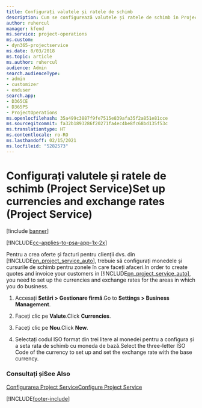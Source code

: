 ```yaml
---
title: Configurați valutele și ratele de schimb
description: Cum se configurează valutele și ratele de schimb în Project Service
author: ruhercul
manager: kfend
ms.service: project-operations
ms.custom:
- dyn365-projectservice
ms.date: 8/03/2018
ms.topic: article
ms.author: ruhercul
audience: Admin
search.audienceType:
- admin
- customizer
- enduser
search.app:
- D365CE
- D365PS
- ProjectOperations
ms.openlocfilehash: 35a499c3887f9fe7515e839afa35f2a851e81cce
ms.sourcegitcommit: fa32b1893286f20271fa4ec4be8fc68bd135f53c
ms.translationtype: HT
ms.contentlocale: ro-RO
ms.lasthandoff: 02/15/2021
ms.locfileid: "5282573"
---
```

# <a name="set-up-currencies-and-exchange-rates-project-service"></a><span data-ttu-id="3bb4f-103">Configurați valutele și ratele de schimb (Project Service)</span><span class="sxs-lookup"><span data-stu-id="3bb4f-103">Set up currencies and exchange rates (Project Service)</span></span>

[!include [banner](../includes/psa-now-project-operations.md)]

[!INCLUDE[cc-applies-to-psa-app-1x-2x](../includes/cc-applies-to-psa-app-1x-2x.md)]

<span data-ttu-id="3bb4f-104">Pentru a crea oferte și facturi pentru clienții dvs. din [!INCLUDE[pn_project_service_auto](../includes/pn-project-service-auto.md)], trebuie să configurați monedele și cursurile de schimb pentru zonele în care faceți afaceri.</span><span class="sxs-lookup"><span data-stu-id="3bb4f-104">In order to create quotes and invoice your customers in [!INCLUDE[pn_project_service_auto](../includes/pn-project-service-auto.md)], you need to set up the currencies and exchange rates for the areas in which you do business.</span></span>  
  
1.  <span data-ttu-id="3bb4f-105">Accesați **Setări > Gestionare firmă**.</span><span class="sxs-lookup"><span data-stu-id="3bb4f-105">Go to **Settings > Business Management**.</span></span>  
  
2.  <span data-ttu-id="3bb4f-106">Faceți clic pe **Valute**.</span><span class="sxs-lookup"><span data-stu-id="3bb4f-106">Click **Currencies**.</span></span>  
  
3.  <span data-ttu-id="3bb4f-107">Faceți clic pe **Nou**.</span><span class="sxs-lookup"><span data-stu-id="3bb4f-107">Click **New**.</span></span>  
  
4.  <span data-ttu-id="3bb4f-108">Selectați codul ISO format din trei litere al monedei pentru a configura și a seta rata de schimb cu moneda de bază.</span><span class="sxs-lookup"><span data-stu-id="3bb4f-108">Select the three-letter ISO Code of the currency to set up and set the exchange rate with the base currency.</span></span>  
  
### <a name="see-also"></a><span data-ttu-id="3bb4f-109">Consultați și</span><span class="sxs-lookup"><span data-stu-id="3bb4f-109">See Also</span></span>  
 [<span data-ttu-id="3bb4f-110">Configurarea Project Service</span><span class="sxs-lookup"><span data-stu-id="3bb4f-110">Configure Project Service</span></span>](../psa/configure.md)


[!INCLUDE[footer-include](../includes/footer-banner.md)]